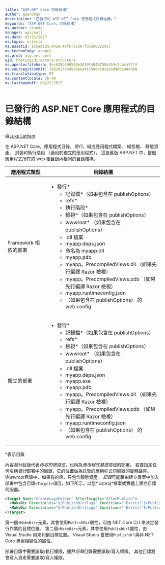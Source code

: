 ```yaml
---
title: "ASP.NET Core 目錄結構"
author: guardrex
description: "已發行的 ASP.NET Core 應用程式目錄結構。"
keywords: "ASP.NET Core，目錄結構"
ms.author: riande
manager: wpickett
ms.date: 03/15/2017
ms.topic: article
ms.assetid: e55eb131-d42e-4bf6-b130-fd626082243c
ms.technology: aspnet
ms.prod: asp.net-core
uid: hosting/directory-structure
ms.openlocfilehash: 9ec635b596520e3d19f4040758dd59c1cbca97f4
ms.sourcegitcommit: 78d28178345a0eea91556e4cd1adad98b1446db8
ms.translationtype: MT
ms.contentlocale: zh-TW
ms.lasthandoff: 09/22/2017
---
```

# <a name="directory-structure-of-published-aspnet-core-apps"></a>已發行的 ASP.NET Core 應用程式的目錄結構

由[Luke Latham](https://github.com/GuardRex)

在 ASP.NET Core，應用程式目錄，*發行*，組成應用程式檔案、 組態檔、 靜態資產、 封裝和執行階段 （適用於獨立的應用程式）。 這是舊版 ASP.NET 中，整個應用程式所在的 web 根目錄內相同的目錄結構。

| 應用程式類型 | 目錄結構 |
| --- | --- |
| Framework 相依的部署 | <ul><li>發行\*<ul><li>記錄檔\*（如果包含在 publishOptions）</li><li>refs\*</li><li>執行階段\*</li><li>檢視\*（如果包含在 publishOptions）</li><li>wwwroot\* （如果包含在 publishOptions）</li><li>.dll 檔案</li><li>myapp.deps.json</li><li>命名為 myapp.dll</li><li>myapp.pdb</li><li>myapp。PrecompiledViews.dll （如果先行編譯 Razor 檢視）</li><li>myapp。PrecompiledViews.pdb （如果先行編譯 Razor 檢視）</li><li>myapp.runtimeconfig.json</li><li>（如果包含在 publishOptions） 的 web.config</li></ul></li></ul> |
| 獨立的部署 | <ul><li>發行\*<ul><li>記錄檔\*（如果包含在 publishOptions）</li><li>refs\*</li><li>檢視\*（如果包含在 publishOptions）</li><li>wwwroot\* （如果包含在 publishOptions）</li><li>.dll 檔案</li><li>myapp.deps.json</li><li>myapp.exe</li><li>myapp.pdb</li><li>myapp。PrecompiledViews.dll （如果先行編譯 Razor 檢視）</li><li>myapp。PrecompiledViews.pdb （如果先行編譯 Razor 檢視）</li><li>myapp.runtimeconfig.json</li><li>（如果包含在 publishOptions） 的 web.config</li></ul></li></ul> |
\*表示目錄

內容*發行*目錄代表*內容的根路徑*，也稱為*應用程式基底路徑*的部署。 若要指定任何名稱*發行*部署中的目錄，它的位置做為託管的應用程式伺服器的實體路徑。 *Wwwroot*目錄中，如果有的話，只包含靜態資產。 *記錄*可能藉由建立專案中加入部署中包含目錄`<Target>`項目，如下所示，以您*.csproj*檔案或實體上建立目錄伺服器。

```xml
<Target Name="CreateLogsFolder" AfterTargets="AfterPublish">
  <MakeDir Directories="$(PublishDir)logs" Condition="!Exists('$(PublishDir)logs')" />
  <MakeDir Directories="$(PublishUrl)Logs" Condition="!Exists('$(PublishUrl)Logs')" />
</Target>
```

第一個`<MakeDir>`元素，其會使用`PublishDir`屬性，可由.NET Core CLI 來決定發行作業的目標位置。 第二個`<MakeDir>`元素，其會使用`PublishUrl`屬性，由 Visual Studio 用來判斷目標位置。 Visual Studio 會使用`PublishUrl`與非.NET Core 專案相容性的屬性。

部署目錄中需要讀取/執行權限，雖然*記錄*目錄需要讀取/寫入權限。 其他目錄將會寫入資產需要讀取/寫入權限。

